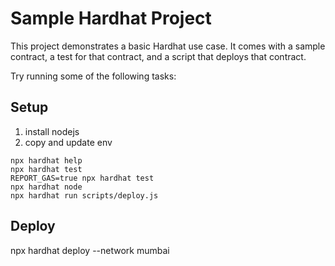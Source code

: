 # Sample Hardhat Project

This project demonstrates a basic Hardhat use case. It comes with a sample contract, a test for that contract, and a script that deploys that contract.

Try running some of the following tasks:
## Setup
1) install nodejs
2) copy and update env



```shell
npx hardhat help
npx hardhat test
REPORT_GAS=true npx hardhat test
npx hardhat node
npx hardhat run scripts/deploy.js
```

## Deploy
npx hardhat deploy --network mumbai